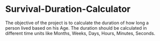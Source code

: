 # Survival-Duration-Calculator
The objective of the project is to calculate the duration of how long a person lived based on his Age. The duration should be calculated in different time units like Months, Weeks, Days, Hours, Minutes, Seconds.
